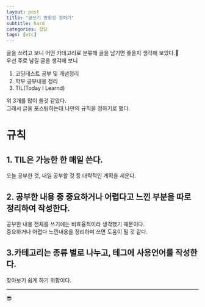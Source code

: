 ```yaml
---
layout: post
title: "글쓰기 방향성 정하기"
subtitle: hard
categories: 잡담
tags: [etc]
---
```

글을 쓰려고 보니 어떤 카테고리로 분류해 글을 남기면 좋을지 생각해 보았다.🤔   
우선 주로 남길 글을 생각해 보니 
1. 코딩테스트 공부 및 개념정리
2. 학부 공부내용 정리
3. TIL(Today I Learnd)   
   
위 3개를 많이 쓸것 같았다.   
그래서 글을 포스팅하는데 나만의 규칙을 정하기로 했다.

# 규칙 

## 1. TIL은 가능한 한 매일 쓴다.
오늘 공부한 것, 내일 공부할 것 등 대략적인 계획을 세운다. 

## 2. 공부한 내용 중 중요하거나 어렵다고 느낀 부분을 따로 정리하여 작성한다.
공부한 내용 전체를 쓰기에는 비효율적이라 생각했기 때문이다.   
중요하거나 어렵다 느낀내용을 정리하며 쓰면 도움이 될 것 같다.   
   
## 3.카테고리는 종류 별로 나누고, 테그에 사용언어를 작성한다.     
찾아보기 쉽게 하기 위함이다.

----
😎








    
